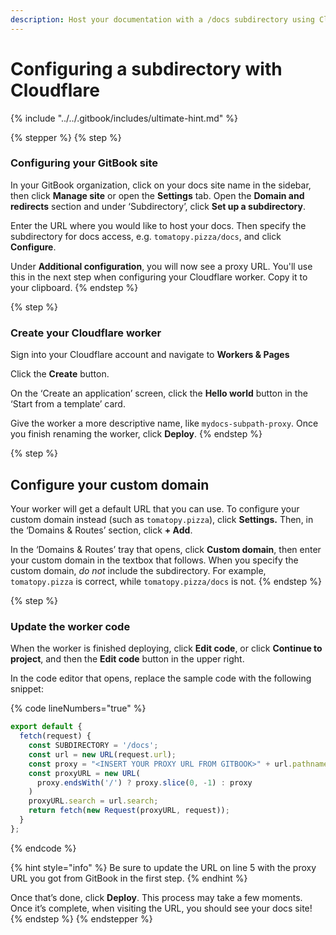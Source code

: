 ```yaml
---
description: Host your documentation with a /docs subdirectory using Cloudflare
---
```


# Configuring a subdirectory with Cloudflare

{% include "../../.gitbook/includes/ultimate-hint.md" %}

{% stepper %}
{% step %}
### Configuring your GitBook site

In your GitBook organization, click on your docs site name in the sidebar, then click **Manage site** or open the **Settings** tab. Open the **Domain and redirects** section and under ‘Subdirectory’, click **Set up a subdirectory**.

Enter the URL where you would like to host your docs. Then specify the subdirectory for docs access, e.g. `tomatopy.pizza/docs`, and click **Configure**.

Under **Additional configuration**, you will now see a proxy URL. You'll use this in the next step when configuring your Cloudflare worker. Copy it to your clipboard.
{% endstep %}

{% step %}
### Create your Cloudflare worker

Sign into your Cloudflare account and navigate to **Workers & Pages**

Click the **Create** button.&#x20;

On the ‘Create an application’ screen, click the **Hello world** button in the ‘Start from a template’ card.

Give the worker a more descriptive name, like `mydocs-subpath-proxy`. Once you finish renaming the worker, click **Deploy**.&#x20;
{% endstep %}

{% step %}
## Configure your custom domain

Your worker will get a default URL that you can use. To configure your custom domain instead (such as `tomatopy.pizza`), click **Settings.** Then, in the ‘Domains & Routes’ section, click **+ Add**.

In the ‘Domains & Routes’ tray that opens, click **Custom domain**, then enter your custom domain in the textbox that follows. When you specify the custom domain, _do not_ include the subdirectory. For example, `tomatopy.pizza` is correct, while `tomatopy.pizza/docs` is not.&#x20;
{% endstep %}

{% step %}
### Update the worker code

When the worker is finished deploying, click **Edit code**, or click **Continue to project**, and then the **Edit code** button in the upper right.&#x20;

In the code editor that opens, replace the sample code with the following snippet:

{% code lineNumbers="true" %}
```javascript
export default {
  fetch(request) { 
    const SUBDIRECTORY = '/docs';
    const url = new URL(request.url);
    const proxy = "<INSERT YOUR PROXY URL FROM GITBOOK>" + url.pathname.slice(SUBDIRECTORY.length);
    const proxyURL = new URL(
      proxy.endsWith('/') ? proxy.slice(0, -1) : proxy 
    )
    proxyURL.search = url.search;
    return fetch(new Request(proxyURL, request));
  }
};
```
{% endcode %}

{% hint style="info" %}
Be sure to update the URL on line 5 with the proxy URL you got from GitBook in the first step.
{% endhint %}

Once that’s done, click **Deploy**. This process may take a few moments. Once it’s complete, when visiting the URL, you should see your docs site!
{% endstep %}
{% endstepper %}
